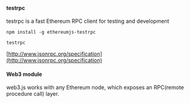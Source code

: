 #### **testrpc**

testrpc is a fast Ethereum RPC client for testing and development

```
npm install -g ethereumjs-testrpc
```

```
testrpc
```

[http://www.jsonrpc.org/specification](http://www.jsonrpc.org/specification)



#### Web3 module

web3.js works with any Ethereum node, which exposes an RPC\(remote procedure call\) layer.



